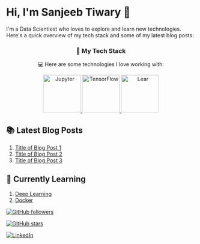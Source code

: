 # Hi, I'm Sanjeeb Tiwary 👋

I'm a Data Scientiest who loves to explore and learn new technologies. Here's a quick overview of my tech stack and some of my latest blog posts:

<h3 align="center"> 🚀 My Tech Stack </h3> <p align="center"> 💻 Here are some technologies I love working with: </p> <div align="center"> <a href="https://jupyter.org/" target="_blank"> <img src="https://raw.githubusercontent.com/jupyter/jupyter/main/docs/static/images/logo.svg" alt="Jupyter" width="100" height="100"> </a> <a href="https://www.tensorflow.org/" target="_blank"> <img src="https://www.tensorflow.org/images/tf_logo_horizontal_white.svg" alt="TensorFlow" width="100" height="100"> </a> <a href="https://lear.netlify.app/" target="_blank"> <img src="https://raw.githubusercontent.com/lear-ai/lear/main/docs/assets/logo.svg" alt="Lear" width="100" height="100"> </a> </div>

## 📚 Latest Blog Posts

1. [Title of Blog Post 1](link-to-blog-post-1)
2. [Title of Blog Post 2](link-to-blog-post-2)
3. [Title of Blog Post 3](link-to-blog-post-3)

## 🌱 Currently Learning

1. [Deep Learning](link-to-deep-learning-resource)
2. [Docker](link-to-docker-resource)




[![GitHub followers](https://img.shields.io/github/followers/your_github_username?style=social)](https://github.com/sanjeebtiwary)

[![GitHub stars](https://img.shields.io/github/stars/your_github_username/your_repository_name?style=social)](https://github.com/sanjeebtiwary?tab=repositories)

[![LinkedIn](https://img.shields.io/badge/-LinkedIn-blue?style=flat&logo=Linkedin)](https://www.linkedin.com/in/sanjeeb-tiwary/)
